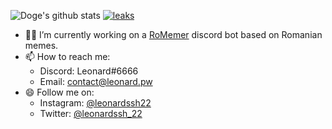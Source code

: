 ![Doge's github stats](https://github-readme-stats.vercel.app/api?username=LeonardSSH&show_icons=true&title_color=9fa6b2&icon_color=6875f5&text_color=eeeeee&bg_color=16171b)
[![leaks][leaks-logo]][leaks-invite]

[leaks-invite]: https://discord.gg/5Rpndsw
[leaks-logo]: https://i.imgur.com/Fybwf4w.png

- 👨‍💻 I’m currently working on a [RoMemer](https://github.com/RoMemer) discord bot based on Romanian memes.
- 📫 How to reach me: 
  - Discord: Leonard#6666
  - Email: contact@leonard.pw
- 😄 Follow me on:
  - Instagram: [@leonardssh22](https://www.instagram.com/leonardssh22/)
  - Twitter: [@leonardssh_22](https://twitter.com/leonardssh_22)

<!--
- 🔭 I’m currently working on ...
- 🌱 I’m currently learning ...
- 👯 I’m looking to collaborate on ...
- 🤔 I’m looking for help with ...
- 💬 Ask me about ...
- 📫 How to reach me: ...
- 😄 Pronouns: ...
- ⚡ Fun fact: ...
-->

